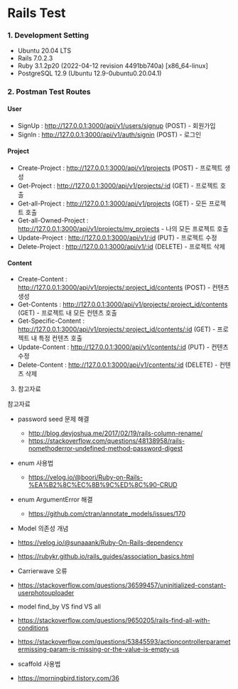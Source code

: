 # Rails Test

### 1. Development Setting
- Ubuntu 20.04 LTS
- Rails 7.0.2.3
- Ruby 3.1.2p20 (2022-04-12 revision 4491bb740a) [x86_64-linux]
- PostgreSQL 12.9 (Ubuntu 12.9-0ubuntu0.20.04.1)

### 2. Postman Test Routes

#### User

- SignUp : http://127.0.0.1:3000/api/v1/users/signup (POST) - 회원가입
- SignIn : http://127.0.0.1:3000/api/v1/auth/signin (POST) - 로그인

#### Project

- Create-Project : http://127.0.0.1:3000/api/v1/projects (POST) - 프로젝트 생성
- Get-Project : http://127.0.0.1:3000/api/v1/projects/:id (GET) - 프로젝트 호출
- Get-all-Project : http://127.0.0.1:3000/api/v1/projects (GET) - 모든 프로젝트 호출
- Get-all-Owned-Project : http://127.0.0.1:3000/api/v1/projects/my_projects - 나의 모든 프로젝트 호출
- Update-Project : http://127.0.0.1:3000/api/v1/:id (PUT) - 프로젝트 수정
- Delete-Project : http://127.0.0.1:3000/api/v1/:id (DELETE) - 프로젝트 삭제

#### Content

- Create-Content : http://127.0.0.1:3000/api/v1/projects/:project_id/contents (POST) - 컨텐츠 생성
- Get-Contents : http://127.0.0.1:3000/api/v1/projects/:project_id/contents (GET) - 프로젝트 내 모든 컨텐츠 호출
- Get-Specific-Content : http://127.0.0.1:3000/api/v1/projects/:project_id/contents/:id (GET) - 프로젝트 내 특정 컨텐츠 호출
- Update-Content : http://127.0.0.1:3000/api/v1/contents/:id (PUT) - 컨텐츠 수정
- Delete-Content : http://127.0.0.1:3000/api/v1/contents/:id (DELETE) - 컨텐츠 삭제

3. 참고자료

참고자료

- password seed 문제 해결
  - http://blog.devjoshua.me/2017/02/19/rails-column-rename/
  - https://stackoverflow.com/questions/48138958/rails-nomethoderror-undefined-method-password-digest

- enum 사용법
  - https://velog.io/@boori/Ruby-on-Rails-%EA%B2%8C%EC%8B%9C%ED%8C%90-CRUD

- enum ArgumentError 해결
  - https://github.com/ctran/annotate_models/issues/170

- Model 의존성 개념
 - https://velog.io/@sunaaank/Ruby-On-Rails-dependency
 - https://rubykr.github.io/rails_guides/association_basics.html

- Carrierwave 오류
 - https://stackoverflow.com/questions/36599457/uninitialized-constant-userphotouploader

- model find_by VS find VS all
 - https://stackoverflow.com/questions/9650205/rails-find-all-with-conditions
 - https://stackoverflow.com/questions/53845593/actioncontrollerparametermissing-param-is-missing-or-the-value-is-empty-us

- scaffold 사용법
 - https://morningbird.tistory.com/36
